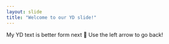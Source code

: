 ```yaml
---
layout: slide
title: "Welcome to our YD slide!"
---
```

My YD text is better form next :tada:
Use the left arrow to go back!
